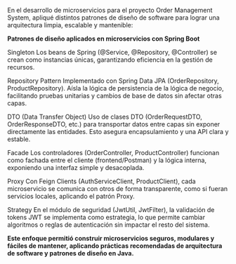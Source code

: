 En el desarrollo de microservicios para el proyecto Order Management System, apliqué distintos patrones de diseño de software para lograr una arquitectura limpia, escalable y mantenible:

**Patrones de diseño aplicados en microservicios con Spring Boot**

Singleton
Los beans de Spring (@Service, @Repository, @Controller) se crean como instancias únicas, garantizando eficiencia en la gestión de recursos.

Repository Pattern
Implementado con Spring Data JPA (OrderRepository, ProductRepository). Aísla la lógica de persistencia de la lógica de negocio, facilitando pruebas unitarias y cambios de base de datos sin afectar otras capas.

DTO (Data Transfer Object)
Uso de clases DTO (OrderRequestDTO, OrderResponseDTO, etc.) para transportar datos entre capas sin exponer directamente las entidades. Esto asegura encapsulamiento y una API clara y estable.

Facade
Los controladores (OrderController, ProductController) funcionan como fachada entre el cliente (frontend/Postman) y la lógica interna, exponiendo una interfaz simple y desacoplada.

Proxy
Con Feign Clients (AuthServiceClient, ProductClient), cada microservicio se comunica con otros de forma transparente, como si fueran servicios locales, aplicando el patrón Proxy.

Strategy
En el módulo de seguridad (JwtUtil, JwtFilter), la validación de tokens JWT se implementa como estrategia, lo que permite cambiar algoritmos o reglas de autenticación sin impactar el resto del sistema.

**Este enfoque permitió construir microservicios seguros, modulares y fáciles de mantener, aplicando prácticas recomendadas de arquitectura de software y patrones de diseño en Java.**
